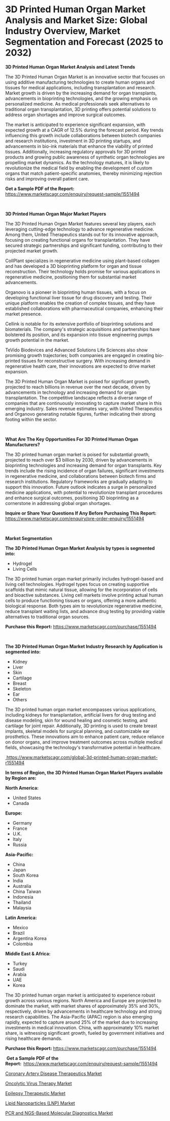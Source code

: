 <p><h1>3D Printed Human Organ Market Analysis and Market Size: Global Industry Overview, Market Segmentation and Forecast (2025 to 2032)</h1></p><p><strong>3D Printed Human Organ Market Analysis and Latest Trends</strong></p>
<p><p>The 3D Printed Human Organ Market is an innovative sector that focuses on using additive manufacturing technologies to create human organs and tissues for medical applications, including transplantation and research. Market growth is driven by the increasing demand for organ transplants, advancements in bioprinting technologies, and the growing emphasis on personalized medicine. As medical professionals seek alternatives to traditional organ transplantation, 3D printing offers potential solutions to address organ shortages and improve surgical outcomes.</p><p>The market is anticipated to experience significant expansion, with expected growth at a CAGR of 12.5% during the forecast period. Key trends influencing this growth include collaborations between biotech companies and research institutions, investment in 3D printing startups, and advancements in bio-ink materials that enhance the viability of printed tissues. Additionally, increasing regulatory approvals for 3D printed products and growing public awareness of synthetic organ technologies are propelling market dynamics. As the technology matures, it is likely to revolutionize the medical field by enabling the development of custom organs that match patient-specific anatomies, thereby minimizing rejection risks and improving overall patient care.</p></p>
<p><strong>Get a Sample PDF of the Report:&nbsp;</strong> <a href="https://www.marketscagr.com/enquiry/request-sample/1551494?utm_campaign=1944&utm_medium=2&utm_source=Github&utm_content=ia&utm_term=03032025&utm_id=3d-printed-human-organ">https://www.marketscagr.com/enquiry/request-sample/1551494</a></p>
<p>&nbsp;</p>
<p><strong>3D Printed Human Organ Major Market Players</strong></p>
<p><p>The 3D Printed Human Organ Market features several key players, each leveraging cutting-edge technology to advance regenerative medicine. Among them, United Therapeutics stands out for its innovative approach, focusing on creating functional organs for transplantation. They have secured strategic partnerships and significant funding, contributing to their projected market growth.</p><p>CollPlant specializes in regenerative medicine using plant-based collagen and has developed a 3D bioprinting platform for organ and tissue reconstruction. Their technology holds promise for various applications in regenerative medicine, positioning them for substantial market advancements.</p><p>Organovo is a pioneer in bioprinting human tissues, with a focus on developing functional liver tissue for drug discovery and testing. Their unique platform enables the creation of complex tissues, and they have established collaborations with pharmaceutical companies, enhancing their market presence.</p><p>Cellink is notable for its extensive portfolio of bioprinting solutions and biomaterials. The company's strategic acquisitions and partnerships have bolstered its position, and its expansion into tissue engineering pumps growth potential in the market.</p><p>TeVido Biodevices and Advanced Solutions Life Sciences also show promising growth trajectories; both companies are engaged in creating bio-printed tissues for reconstructive surgery. With increasing demand in regenerative health care, their innovations are expected to drive market expansion.</p><p>The 3D Printed Human Organ Market is poised for significant growth, projected to reach billions in revenue over the next decade, driven by advancements in technology and increasing demand for organ transplantation. The competitive landscape reflects a diverse range of companies that are continuously innovating to capture market share in this emerging industry. Sales revenue estimates vary, with United Therapeutics and Organovo generating notable figures, further indicating their strong footing within the sector.</p></p>
<p>&nbsp;</p>
<p><strong>What Are The Key Opportunities For 3D Printed Human Organ Manufacturers?</strong></p>
<p><p>The 3D printed human organ market is poised for substantial growth, projected to reach over $3 billion by 2030, driven by advancements in bioprinting technologies and increasing demand for organ transplants. Key trends include the rising incidence of organ failures, significant investments in regenerative medicine, and collaborations between biotech firms and research institutions. Regulatory frameworks are gradually adapting to support this innovation. Future outlook indicates a surge in personalized medicine applications, with potential to revolutionize transplant procedures and enhance surgical outcomes, positioning 3D bioprinting as a cornerstone in addressing global organ shortages.</p></p>
<p><strong>Inquire or Share Your Questions If Any Before Purchasing This Report:</strong> <a href="https://www.marketscagr.com/enquiry/pre-order-enquiry/1551494?utm_campaign=1944&utm_medium=2&utm_source=Github&utm_content=ia&utm_term=03032025&utm_id=3d-printed-human-organ">https://www.marketscagr.com/enquiry/pre-order-enquiry/1551494</a></p>
<p>&nbsp;</p>
<p><strong>Market Segmentation</strong></p>
<p><strong>The 3D Printed Human Organ Market Analysis by types is segmented into:</strong></p>
<p><ul><li>Hydrogel</li><li>Living Cells</li></ul></p>
<p><p>The 3D printed human organ market primarily includes hydrogel-based and living cell technologies. Hydrogel types focus on creating supportive scaffolds that mimic natural tissue, allowing for the incorporation of cells and bioactive substances. Living cell markets involve printing actual human cells to produce functioning tissues or organs, offering a more authentic biological response. Both types aim to revolutionize regenerative medicine, reduce transplant waiting lists, and advance drug testing by providing viable alternatives to traditional organ sources.</p></p>
<p><strong>Purchase this Report:&nbsp;</strong><a href="https://www.marketscagr.com/purchase/1551494?utm_campaign=1944&utm_medium=2&utm_source=Github&utm_content=ia&utm_term=03032025&utm_id=3d-printed-human-organ">https://www.marketscagr.com/purchase/1551494</a></p>
<p>&nbsp;</p>
<p><strong>The 3D Printed Human Organ Market Industry Research by Application is segmented into:</strong></p>
<p><ul><li>Kidney</li><li>Liver</li><li>Skin</li><li>Cartilage</li><li>Breast</li><li>Skeleton</li><li>Ear</li><li>Others</li></ul></p>
<p><p>The 3D printed human organ market encompasses various applications, including kidneys for transplantation, artificial livers for drug testing and disease modeling, skin for wound healing and cosmetic testing, and cartilage for joint repair. Additionally, 3D printing is used to create breast implants, skeletal models for surgical planning, and customizable ear prosthetics. These innovations aim to enhance patient care, reduce reliance on donor organs, and improve treatment outcomes across multiple medical fields, showcasing the technology's transformative potential in healthcare.</p></p>
<p><a href="https://www.marketscagr.com/global-3d-printed-human-organ-market-r1551494?utm_campaign=1944&utm_medium=2&utm_source=Github&utm_content=ia&utm_term=03032025&utm_id=3d-printed-human-organ">&nbsp;https://www.marketscagr.com/global-3d-printed-human-organ-market-r1551494</a></p>
<p><strong>In terms of Region, the 3D Printed Human Organ Market Players available by Region are:</strong></p>
<p>
    <p> <strong> North America: </strong>
        <ul>
            <li>United States</li>
            <li>Canada</li>
        </ul>
        </p> 
    <p> <strong> Europe: </strong>
        <ul>
            <li>Germany</li>
            <li>France</li>
            <li>U.K.</li>
            <li>Italy</li>
            <li>Russia</li>
        </ul>
        </p> 
    <p> <strong> Asia-Pacific: </strong>
        <ul>
            <li>China</li>
            <li>Japan</li>
            <li>South Korea</li>
            <li>India</li>
            <li>Australia</li>
            <li>China Taiwan</li>
            <li>Indonesia</li>
            <li>Thailand</li>
            <li>Malaysia</li>
        </ul>
        </p> 
    <p> <strong> Latin America: </strong>
        <ul>
            <li>Mexico</li>
            <li>Brazil</li>
            <li>Argentina Korea</li>
            <li>Colombia</li>
        </ul>
        </p> 
    <p> <strong> Middle East & Africa: </strong>
        <ul>
            <li>Turkey</li>
            <li>Saudi</li>
            <li>Arabia</li>
            <li>UAE</li>
            <li>Korea</li>
        </ul>
    </p>
    </p>
<p><p>The 3D printed human organ market is anticipated to experience robust growth across various regions. North America and Europe are projected to dominate the market, with market shares of approximately 35% and 30%, respectively, driven by advancements in healthcare technology and strong research capabilities. The Asia-Pacific (APAC) region is also emerging rapidly, expected to capture around 25% of the market due to increasing investments in medical innovation. China, with approximately 10% market share, is witnessing significant growth, fueled by government initiatives and rising healthcare demands.</p></p>
<p><strong>Purchase this Report: </strong><a href="https://www.marketscagr.com/purchase/1551494?utm_campaign=1944&utm_medium=2&utm_source=Github&utm_content=ia&utm_term=03032025&utm_id=3d-printed-human-organ">https://www.marketscagr.com/purchase/1551494</a></p>
<p>&nbsp;<strong>Get a Sample PDF of the Report:&nbsp;&nbsp;</strong><a href="https://www.marketscagr.com/enquiry/request-sample/1551494?utm_campaign=1944&utm_medium=2&utm_source=Github&utm_content=ia&utm_term=03032025&utm_id=3d-printed-human-organ">https://www.marketscagr.com/enquiry/request-sample/1551494</a></p>
<p><strong></strong></p>
<p><p><a href="https://github.com/AshrafKhan865/Market-Research-Report-List-1/blob/main/coronary-artery-disease-therapeutics-market.md?utm_campaign=1944&utm_medium=2&utm_source=Github&utm_content=ia&utm_term=03032025&utm_id=3d-printed-human-organ">Coronary Artery Disease Therapeutics Market</a></p><p><a href="https://github.com/chungwimbu4/Market-Research-Report-List-1/blob/main/oncolytic-virus-therapy-market.md?utm_campaign=1944&utm_medium=2&utm_source=Github&utm_content=ia&utm_term=03032025&utm_id=3d-printed-human-organ">Oncolytic Virus Therapy Market</a></p><p><a href="https://github.com/gullattedenna/Market-Research-Report-List-1/blob/main/epilepsy-therapeutic-market.md?utm_campaign=1944&utm_medium=2&utm_source=Github&utm_content=ia&utm_term=03032025&utm_id=3d-printed-human-organ">Epilepsy Therapeutic Market</a></p><p><a href="https://github.com/ilonaenterline65/Market-Research-Report-List-1/blob/main/lipid-nanoparticles-lnp-market.md?utm_campaign=1944&utm_medium=2&utm_source=Github&utm_content=ia&utm_term=03032025&utm_id=3d-printed-human-organ">Lipid Nanoparticles (LNP) Market</a></p><p><a href="https://github.com/bolalfredia7777/Market-Research-Report-List-1/blob/main/pcr-and-ngs-based-molecular-diagnostics-market.md?utm_campaign=1944&utm_medium=2&utm_source=Github&utm_content=ia&utm_term=03032025&utm_id=3d-printed-human-organ">PCR and NGS-Based Molecular Diagnostics Market</a></p></p>